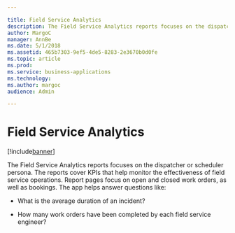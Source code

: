 ```yaml
---

title: Field Service Analytics
description: The Field Service Analytics reports focuses on the dispatcher or scheduler persona.
author: MargoC
manager: AnnBe
ms.date: 5/1/2018
ms.assetid: 465b7303-9ef5-4de5-8283-2e3670b0d0fe
ms.topic: article
ms.prod: 
ms.service: business-applications
ms.technology: 
ms.author: margoc
audience: Admin

---
```

#  Field Service Analytics


[!include[banner](../../../../includes/banner.md)]

The Field Service Analytics reports focuses on the dispatcher or scheduler
persona. The reports cover KPIs that help monitor the effectiveness of field
service operations. Report pages focus on open and closed work orders, as well
as bookings. The app helps answer questions like:

-   What is the average duration of an incident?

-   How many work orders have been completed by each field service engineer?
